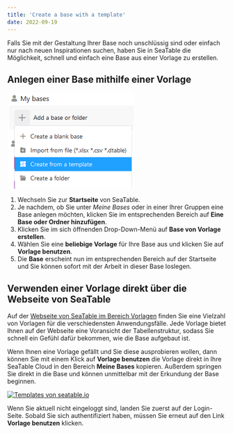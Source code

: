 ```yaml
---
title: 'Create a base with a template'
date: 2022-09-19
---
```


Falls Sie mit der Gestaltung Ihrer Base noch unschlüssig sind oder einfach nur nach neuen Inspirationen suchen, haben Sie in SeaTable die Möglichkeit, schnell und einfach eine Base aus einer Vorlage zu erstellen.

## Anlegen einer Base mithilfe einer Vorlage

![Eine Base aus einer Vorlage erstellen](Eine-Base-aus-einer-Vorlage-erstellen.png)

1. Wechseln Sie zur **Startseite** von SeaTable.
2. Je nachdem, ob Sie unter _Meine Bases_ oder in einer Ihrer Gruppen eine Base anlegen möchten, klicken Sie im entsprechenden Bereich auf **Eine Base oder Ordner hinzufügen**.
3. Klicken Sie im sich öffnenden Drop-Down-Menü auf **Base von Vorlage erstellen**.
4. Wählen Sie eine **beliebige Vorlage** für Ihre Base aus und klicken Sie auf **Vorlage benutzen**.
5. Die **Base** erscheint nun im entsprechenden Bereich auf der Startseite und Sie können sofort mit der Arbeit in dieser Base loslegen.

## Verwenden einer Vorlage direkt über die Webseite von SeaTable

Auf der [Webseite von SeaTable im Bereich Vorlagen](https://seatable.io/vorlagen/) finden Sie eine Vielzahl von Vorlagen für die verschiedensten Anwendungsfälle. Jede Vorlage bietet Ihnen auf der Webseite eine Voransicht der Tabellenstruktur, sodass Sie schnell ein Gefühl dafür bekommen, wie die Base aufgebaut ist.

Wenn Ihnen eine Vorlage gefällt und Sie diese ausprobieren wollen, dann können Sie mit einem Klick auf **Vorlage benutzen** die Vorlage direkt in Ihre SeaTable Cloud in den Bereich **Meine Bases** kopieren. Außerdem springen Sie direkt in die Base und können unmittelbar mit der Erkundung der Base beginnen.

[![Templates von seatable.io](/seatable-templates.png)](/seatable-templates.png)

Wenn Sie aktuell nicht eingeloggt sind, landen Sie zuerst auf der Login-Seite. Sobald Sie sich authentifiziert haben, müssen Sie erneut auf den Link **Vorlage benutzen** klicken.
